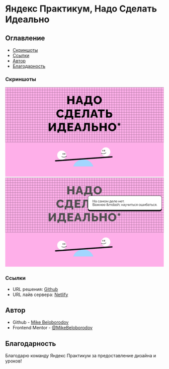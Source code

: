 
# Яндекс Практикум, Надо Сделать Идеально

## Оглавление

- [Скриншоты](#скриншоты)
- [Ссылки](#ссылки)
- [Автор](#автор)
- [Благодарность](#благодарность)

### Скриншоты

![](./screenshot_normal.png)
![](./screenshot_hover.png)

### Ссылки

- URL решения: [Github](https://github.com/MikeBeloborodov/nado_sdelat_idelano)
- URL лайв сервера: [Netlify](https://fancy-rolypoly-0e3c7e.netlify.app/)

## Автор

- Github - [Mike Beloborodov](https://github.com/MikeBeloborodov)
- Frontend Mentor - [@MikeBeloborodov](https://www.frontendmentor.io/profile/MikeBeloborodov)

## Благодарность

Благодарю команду Яндекс Практикум за предоставление дизайна и уроков!